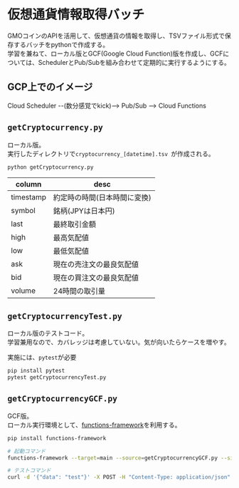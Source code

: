 # 仮想通貨情報取得バッチ
GMOコインのAPIを活用して、仮想通貨の情報を取得し、TSVファイル形式で保存するバッチをpythonで作成する。  
学習を兼ねて、ローカル版とGCF(Google Cloud Function)版を作成し、GCFについては、SchedulerとPub/Subを組み合わせて定期的に実行するようにする。  

## GCP上でのイメージ
Cloud Scheduler --(数分感覚でkick)--> Pub/Sub --> Cloud Functions  

## `getCryptocurrency.py`
ローカル版。  
実行したディレクトリで`cryptocurrency_[datetime].tsv `が作成される。

```bash
python getCryptocurrency.py
```

| column | desc |
| --- | --- |
|timestamp | 約定時の時間(日本時間に変換) |
|symbol | 銘柄(JPYは日本円) |
|last | 最終取引金額 |
|high | 最高気配値 |
|low | 最低気配値 |
|ask | 現在の売注文の最良気配値 |
|bid | 現在の買注文の最良気配値 |
|volume | 24時間の取引量 |

## `getCryptocurrencyTest.py`
ローカル版のテストコード。  
学習兼用なので、カバレッジは考慮していない。気が向いたらケースを増やす。  

実施には、`pytest`が必要
```bash
pip install pytest
pytest getCryptocurrencyTest.py
```

## `getCryptocurrencyGCF.py`
GCF版。  
ローカル実行環境として、[functions-framework](https://github.com/GoogleCloudPlatform/functions-framework-python)を利用する。  


```bash
pip install functions-framework

# 起動コマンド
functions-framework --target=main --source=getCryptocurrencyGCF.py --signature-type=event

# テストコマンド
curl -d '{"data": "test"}' -X POST -H "Content-Type: application/json" http://localhost:8080
```
